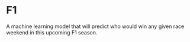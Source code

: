 # F1
A machine learning model that will predict who would win any given race weekend in this upcoming F1 season. 
